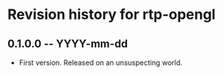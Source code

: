 # Revision history for rtp-opengl

## 0.1.0.0 -- YYYY-mm-dd

* First version. Released on an unsuspecting world.
